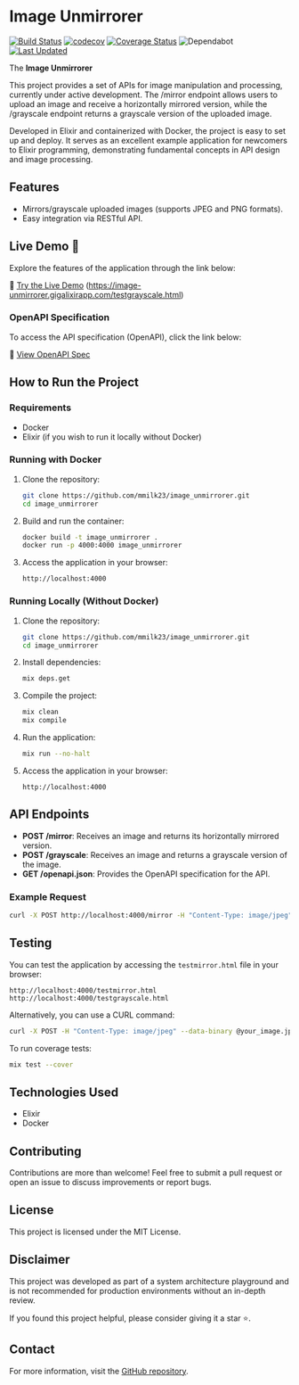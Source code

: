 # Image Unmirrorer

[![Build Status](https://github.com/mmilk23/image_unmirrorer/actions/workflows/elixir.yml/badge.svg)](https://github.com/mmilk23/image_unmirrorer/actions)
[![codecov](https://codecov.io/gh/mmilk23/image_unmirrorer/branch/main/graph/badge.svg)](https://codecov.io/gh/mmilk23/image_unmirrorer)
[![Coverage Status](https://coveralls.io/repos/github/mmilk23/image_unmirrorer/badge.svg)](https://coveralls.io/github/mmilk23/image_unmirrorer)
![Dependabot](https://img.shields.io/badge/Dependabot-enabled-brightgreen)
[![Last Updated](https://img.shields.io/github/last-commit/mmilk23/image_unmirrorer.svg)](https://github.com/mmilk23/image_unmirrorer/commits/main)


The **Image Unmirrorer** 

This project provides a set of APIs for image manipulation and processing, currently under active development. The /mirror endpoint allows users to upload an image and receive a horizontally mirrored version, while the /grayscale endpoint returns a grayscale version of the uploaded image.

Developed in Elixir and containerized with Docker, the project is easy to set up and deploy. It serves as an excellent example application for newcomers to Elixir programming, demonstrating fundamental concepts in API design and image processing.

## Features
- Mirrors/grayscale uploaded images (supports JPEG and PNG formats).
- Easy integration via RESTful API.

## Live Demo 🌟

Explore the features of the application through the link below:

🔗 [Try the Live Demo](https://image-unmirrorer.gigalixirapp.com/testmirror.html) (https://image-unmirrorer.gigalixirapp.com/testgrayscale.html)

### OpenAPI Specification
To access the API specification (OpenAPI), click the link below:

📜 [View OpenAPI Spec](https://image-unmirrorer.gigalixirapp.com/openapi.json)


## How to Run the Project

### Requirements
- Docker
- Elixir (if you wish to run it locally without Docker)

### Running with Docker
1. Clone the repository:
   ```sh
   git clone https://github.com/mmilk23/image_unmirrorer.git
   cd image_unmirrorer
   ```

2. Build and run the container:
   ```sh
   docker build -t image_unmirrorer .
   docker run -p 4000:4000 image_unmirrorer
   ```

3. Access the application in your browser:
   ```
   http://localhost:4000
   ```

### Running Locally (Without Docker)
1. Clone the repository:
   ```sh
   git clone https://github.com/mmilk23/image_unmirrorer.git
   cd image_unmirrorer
   ```

2. Install dependencies:
   ```sh
   mix deps.get
   ```

3. Compile the project:
   ```sh
   mix clean
   mix compile
   ```

4. Run the application:
   ```sh
   mix run --no-halt
   ```

5. Access the application in your browser:
   ```
   http://localhost:4000
   ```

## API Endpoints
- **POST /mirror**: Receives an image and returns its horizontally mirrored version.
- **POST /grayscale**: Receives an image and returns a grayscale version of the image.
- **GET /openapi.json**: Provides the OpenAPI specification for the API.


### Example Request
```sh
curl -X POST http://localhost:4000/mirror -H "Content-Type: image/jpeg" --data-binary @your_image.jpg -o image-mirror.jpg
```

## Testing
You can test the application by accessing the `testmirror.html` file in your browser:
```
http://localhost:4000/testmirror.html
http://localhost:4000/testgrayscale.html
```

Alternatively, you can use a CURL command:
```sh
curl -X POST -H "Content-Type: image/jpeg" --data-binary @your_image.jpg http://localhost:4000/mirror --output image-mirror.jpg
```

To run coverage tests:
```sh
mix test --cover
```

## Technologies Used
- Elixir
- Docker

## Contributing
Contributions are more than welcome! 
Feel free to submit a pull request or open an issue to discuss improvements or report bugs.

## License
This project is licensed under the MIT License.

## Disclaimer
This project was developed as part of a system architecture playground and is not recommended for production environments without an in-depth review.

If you found this project helpful, please consider giving it a star ⭐️.

## Contact
For more information, visit the [GitHub repository](https://github.com/mmilk23/image_unmirrorer).